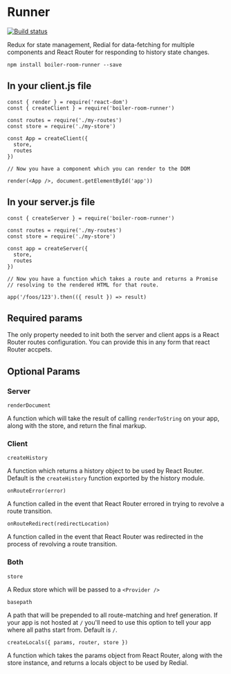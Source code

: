 # Runner

[![Build status](https://badge.buildkite.com/35edf858022bf6c8ec20dc8a3433348f4a268d772991e2c913.svg)](https://buildkite.com/everyday-hero/boiler-room-runner-tests)

Redux for state management, Redial for data-fetching for multiple components
and React Router for responding to history state changes.

```
npm install boiler-room-runner --save
```

## In your client.js file

```
const { render } = require('react-dom')
const { createClient } = require('boiler-room-runner')

const routes = require('./my-routes')
const store = require('./my-store')

const App = createClient({
  store,
  routes
})

// Now you have a component which you can render to the DOM

render(<App />, document.getElementById('app'))
```

## In your server.js file

```
const { createServer } = require('boiler-room-runner')

const routes = require('./my-routes')
const store = require('./my-store')

const app = createServer({
  store,
  routes
})

// Now you have a function which takes a route and returns a Promise
// resolving to the rendered HTML for that route.

app('/foos/123').then(({ result }) => result)
```

## Required params

The only property needed to init both the server and client apps is a React Router routes configuration. You can provide this in any form that react Router accpets.

## Optional Params

### Server

`renderDocument`

A function which will take the result of calling `renderToString` on your app, along with the store, and return the final markup.

### Client

`createHistory`

A function which returns a history object to be used by React Router. Default is the `createHistory` function exported by the history module.

`onRouteError(error)`

A function called in the event that React Router errored in trying to revolve a route transition.

`onRouteRedirect(redirectLocation)`

A function called in the event that React Router was redirected in the process of revolving a route transition.

### Both

`store`

A Redux store which will be passed to a `<Provider />`

`basepath`

A path that will be prepended to all route-matching and href generation. If your app is not hosted at `/` you'll need to use this option to tell your app where all paths start from. Default is `/`.

`createLocals({ params, router, store })`

A function which takes the params object from React Router, along with the store instance, and returns a locals object to be used by Redial.
